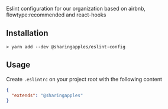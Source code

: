 Eslint configuration for our organization based on
airbnb, flowtype:recommended and react-hooks

## Installation
`> yarn add --dev @sharingapples/eslint-config`

## Usage
Create `.eslintrc` on your project root with the
following content
```json
{
  "extends": "@sharingapples"
}
```
